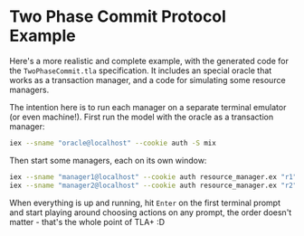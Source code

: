 # Two Phase Commit Protocol Example

Here's a more realistic and complete example, with the generated code for the `TwoPhaseCommit.tla` specification. It includes an special oracle that works as a transaction manager, and a code for simulating some resource managers.

The intention here is to run each manager on a separate terminal emulator (or even machine!). First run the model with the oracle as a transaction manager:
```sh
iex --sname "oracle@localhost" --cookie auth -S mix
```

Then start some managers, each on its own window:
```sh
iex --sname "manager1@localhost" --cookie auth resource_manager.ex "r1"
iex --sname "manager2@localhost" --cookie auth resource_manager.ex "r2"
```

When everything is up and running, hit `Enter` on the first terminal prompt and start playing around choosing actions on any prompt, the order doesn't matter - that's the whole point of TLA+ :D
